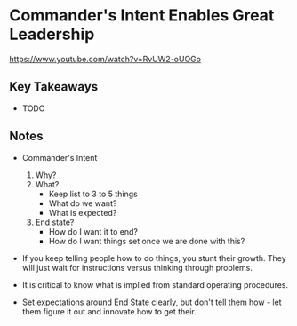 # Commander's Intent Enables Great Leadership

<https://www.youtube.com/watch?v=RvUW2-oUOGo>

## Key Takeaways

* TODO

## Notes

* Commander's Intent
  1. Why?
  2. What?
      * Keep list to 3 to 5 things
      * What do we want?
      * What is expected?
  3. End state?
      * How do I want it to end?
      * How do I want things set once we are done with this?

* If you keep telling people how to do things, you stunt their growth. They will just wait for instructions versus thinking through problems.
* It is critical to know what is implied from standard operating procedures.

* Set expectations around End State clearly, but don't tell them how - let them figure it out and innovate how to get their.
